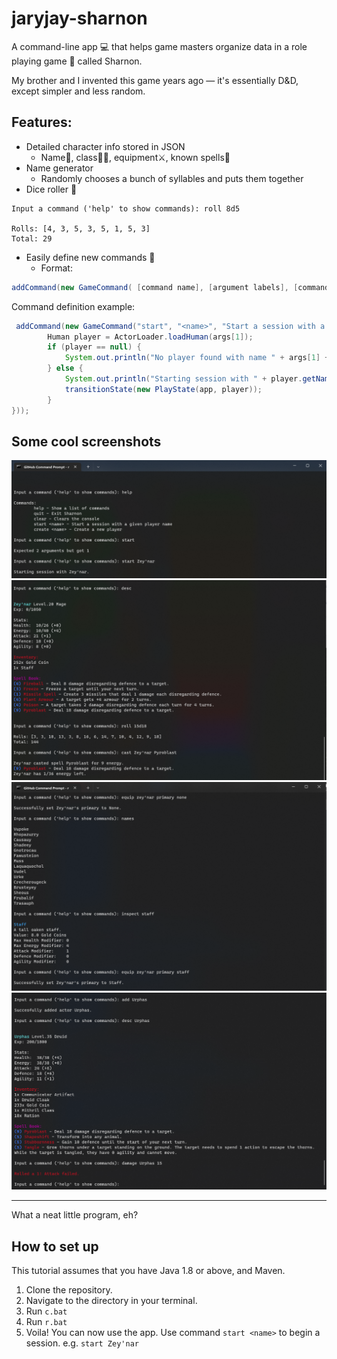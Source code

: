 # jaryjay-sharnon

A command-line app 💻 that helps game masters organize data in a role playing game 🎲 called Sharnon.

My brother and I invented this game years ago — it's essentially D&D, except simpler and less random.

## Features:

- Detailed character info stored in JSON 
  - Name🙂, class🧙‍♂️, equipment⚔️, known spells📜
- Name generator 
  - Randomly chooses a bunch of syllables and puts them together
- Dice roller 🎲
```
Input a command ('help' to show commands): roll 8d5

Rolls: [4, 3, 5, 3, 5, 1, 5, 3]
Total: 29
```
- Easily define new commands 📌
  - Format:
```java
addCommand(new GameCommand( [command name], [argument labels], [command description], [command length], [action] ));
```

Command definition example:
```java
 addCommand(new GameCommand("start", "<name>", "Start a session with a given player name", 2, args -> {
		Human player = ActorLoader.loadHuman(args[1]);
		if (player == null) {
			System.out.println("No player found with name " + args[1] + ".");
		} else {
			System.out.println("Starting session with " + player.getName() + ".");
			transitionState(new PlayState(app, player));
		}
}));
```

## Some cool screenshots
![Starting a session](/screenshots/screenshot1.png)
![Describing an actor](/screenshots/screenshot2.png)
![Names and equipment](/screenshots/screenshot3.png)
![Adding another actor](/screenshots/screenshot4.png)

---

What a neat little program, eh?

## How to set up
This tutorial assumes that you have Java 1.8 or above, and Maven.
1. Clone the repository.
2. Navigate to the directory in your terminal.
3. Run `c.bat`
4. Run `r.bat`
5. Voila! You can now use the app. Use command `start <name>` to begin a session. e.g. `start Zey'nar`

